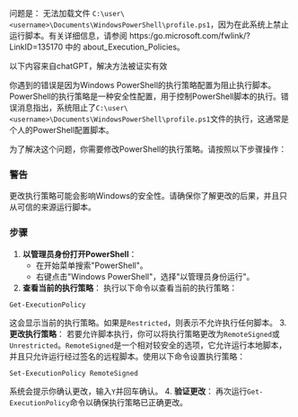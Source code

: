 问题是：
无法加载文件 `C:\user\<username>\Documents\WindowsPowerShell\profile.ps1`，因为在此系统上禁止运行脚本。有关详细信息，请参阅 https:/go.microsoft.com/fwlink/?LinkID=135170 中的 about_Execution_Policies。

<span class="notation">以下内容来自chatGPT，解决方法被证实有效</span>

你遇到的错误是因为Windows PowerShell的执行策略配置为阻止执行脚本。PowerShell的执行策略是一种安全性配置，用于控制PowerShell脚本的执行。错误消息指出，系统阻止了`C:\user\<username>\Documents\WindowsPowerShell\profile.ps1`文件的执行，这通常是个人的PowerShell配置脚本。

为了解决这个问题，你需要修改PowerShell的执行策略。请按照以下步骤操作：

### 警告

更改执行策略可能会影响Windows的安全性。请确保你了解更改的后果，并且只从可信的来源运行脚本。

### 步骤

1. **以管理员身份打开PowerShell**：
    - 在开始菜单搜索"PowerShell"。
    - 右键点击"Windows PowerShell"，选择"以管理员身份运行"。
2. **查看当前的执行策略**： 执行以下命令以查看当前的执行策略：
```shell
Get-ExecutionPolicy
```
这会显示当前的执行策略。如果是`Restricted`，则表示不允许执行任何脚本。
3. **更改执行策略**： 若要允许脚本执行，你可以将执行策略更改为`RemoteSigned`或`Unrestricted`。`RemoteSigned`是一个相对较安全的选项，它允许运行本地脚本，并且只允许运行经过签名的远程脚本。使用以下命令设置执行策略：
```shell
Set-ExecutionPolicy RemoteSigned
```
系统会提示你确认更改，输入`Y`并回车确认。
4. **验证更改**： 再次运行`Get-ExecutionPolicy`命令以确保执行策略已正确更改。